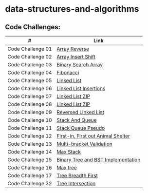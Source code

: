 # data-structures-and-algorithms

## Code Challenges:

| #                 | Link                                                        |
|-------------------|-------------------------------------------------------------|
| Code Challenge 01 | [Array Reverse](./class-01/README.md)                       |
| Code Challenge 02 | [Array Insert Shift](./class-02/README.md)                  |
| Code Challenge 03 | [Binary Search Array](./class-03/README.md)                 |
| Code Challenge 04 | [Fibonacci](./class-04/README.md)                           |
| Code Challenge 05 | [Linked List](./class-05/README.md)                         |
| Code Challenge 06 | [Linked List Insertions](./class-06/README.md)              |
| Code Challenge 07 | [Linked List ZIP](./class-07/README.md)                     |
| Code Challenge 08 | [Linked List ZIP](./linked-list-zip/README.md)              |
| Code Challenge 09 | [Reversed Linked List ](./class-09/README.md)               |
| Code Challenge 10 | [Stack And Queue ](./class-10/README.md)                    |
| Code Challenge 11 | [Stack Queue Pseudo ](./class-11/README.md)                 |
| Code Challenge 12 | [First-in, First out Animal Shelter ](./class-12/README.md) |
| Code Challenge 13 | [Multi-bracket Validation ](./class-13/README.md)           |
| Code Challenge 14 | [Max Stack ](./class-14/README.md)                          |
| Code Challenge 15 | [Binary Tree and BST Implementation ](./class-15/README.md) |
| Code Challenge 16 | [Max tree ](./class-16/README.md)                           |
| Code Challenge 17 | [Tree Breadth First ](./class-17/README.md)                 |
| Code Challenge 32 | [Tree Intersection ](./class-32d)                           |